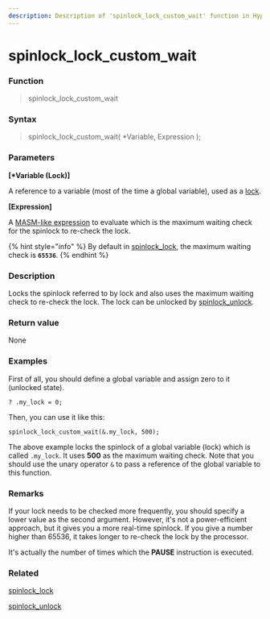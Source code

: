 ```yaml
---
description: Description of 'spinlock_lock_custom_wait' function in HyperDbg Scripts
---
```


# spinlock\_lock\_custom\_wait

### Function

> spinlock\_lock\_custom\_wait

### Syntax

> spinlock\_lock\_custom\_wait( \*Variable, Expression );

### Parameters

**\[\*Variable (Lock)]**

A reference to a variable (most of the time a global variable), used as a [lock](https://en.wikipedia.org/wiki/Spinlock).

**\[Expression]**

A [MASM-like expression](https://docs.hyperdbg.org/commands/scripting-language/assumptions-and-evaluations) to evaluate which is the maximum waiting check for the spinlock to re-check the lock.

{% hint style="info" %}
By default in [spinlock\_lock](https://docs.hyperdbg.org/commands/scripting-language/functions/spinlocks/spinlock\_lock), the maximum waiting check is **`65536`**.
{% endhint %}

### Description

Locks the spinlock referred to by lock and also uses the maximum waiting check to re-check the lock. The lock can be unlocked by [spinlock\_unlock](https://docs.hyperdbg.org/commands/scripting-language/functions/spinlocks/spinlock\_unlock).

### Return value

None

### Examples

First of all, you should define a global variable and assign zero to it (unlocked state).

`? .my_lock = 0;`

Then, you can use it like this:

`spinlock_lock_custom_wait(&.my_lock, 500);`

The above example locks the spinlock of a global variable (lock) which is called `.my_lock`. It uses **500** as the maximum waiting check. Note that you should use the unary operator `&` to pass a reference of the global variable to this function.

### Remarks

If your lock needs to be checked more frequently, you should specify a lower value as the second argument. However, it's not a power-efficient approach, but it gives you a more real-time spinlock. If you give a number higher than 65536, it takes longer to re-check the lock by the processor.

It's actually the number of times which the **PAUSE** instruction is executed.

### Related

[spinlock\_lock](https://docs.hyperdbg.org/commands/scripting-language/functions/spinlocks/spinlock\_lock)

[spinlock\_unlock](https://docs.hyperdbg.org/commands/scripting-language/functions/spinlocks/spinlock\_unlock)
